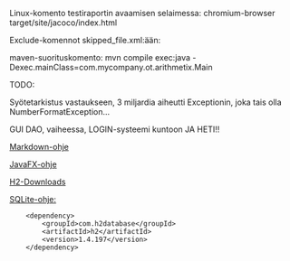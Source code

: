 Linux-komento testiraportin avaamisen selaimessa: chromium-browser target/site/jacoco/index.html

Exclude-komennot skipped_file.xml:ään:

<suppress files="com.mycompany.ot.arithmetix.ui.TextUI.java" checks="[a-zA-Z0-9]*"/>
<suppress files="todoapp.ui.GuiHelper.java" checks="[a-zA-Z0-9]*"/>

maven-suorituskomento: mvn compile exec:java -Dexec.mainClass=com.mycompany.ot.arithmetix.Main


TODO:

Syötetarkistus vastaukseen, 3 miljardia aiheutti Exceptionin, joka tais olla NumberFormatException...

GUI 
DAO, vaiheessa, LOGIN-systeemi kuntoon JA HETI!!

[Markdown-ohje](https://guides.github.com/features/mastering-markdown/)

[JavaFX-ohje](http://tutorials.jenkov.com/javafx/your-first-javafx-application.html)

[H2-Downloads](http://www.h2database.com/html/download.html)

[SQLite-ohje:](https://www.sqlitetutorial.net/sqlite-java/)

        <dependency>
            <groupId>com.h2database</groupId>
            <artifactId>h2</artifactId>
            <version>1.4.197</version>
        </dependency>

